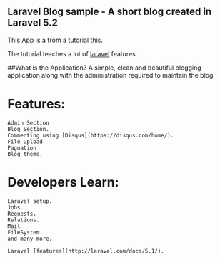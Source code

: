 ## Laravel Blog sample - A short blog created in Laravel 5.2

This App is a from a tutorial [this](http://laravelcoding.com/blog?tag=L5+Beauty). 

The tutorial teaches a lot of [laravel](Laravel.com) features.

##What is the Application?
A simple, clean and beautiful blogging application
along with the administration required to maintain the blog

# Features:
 	Admin Section
 	Blog Section.
 	Commenting using [Disqus](https://disqus.com/home/).
 	File Upload
 	Pagnation
 	Blog theme.

# Developers Learn:
 	Laravel setup.
 	Jobs.
 	Requests.
 	Relations.
 	Mail
 	FileSystem
 	and many more.
 	
 	Laravel [features](http://laravel.com/docs/5.1/).
 	

